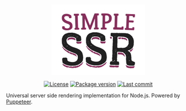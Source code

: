 <p align="center">
	<img src="https://raw.githubusercontent.com/Kirlovon/Simple-SSR/master/logo/LOGO.png" width="256" height="192">
</p>

<p align="center">
	<a href=""><img src="https://img.shields.io/github/license/Kirlovon/Simple-SSR.svg" alt="License"></a>
	<a href=""><img src="https://img.shields.io/github/package-json/v/Kirlovon/Simple-SSR.svg" alt="Package version"></a>
	<a href=""><img src="https://img.shields.io/github/last-commit/Kirlovon/Simple-SSR.svg" alt="Last commit"></a>
</p>

Universal server side rendering implementation for Node.js. Powered by [Puppeteer](https://github.com/GoogleChrome/puppeteer).